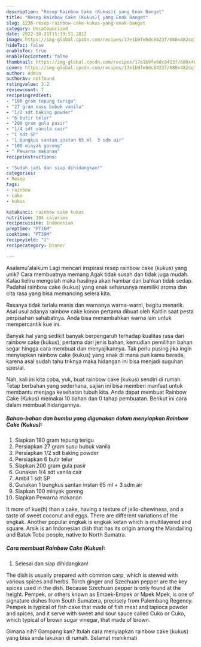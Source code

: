 ```yaml
---
description: "Resep Rainbow Cake (Kukus){ yang Enak Banget"
title: "Resep Rainbow Cake (Kukus){ yang Enak Banget"
slug: 1236-resep-rainbow-cake-kukus-yang-enak-banget
category: Uncategorized
date: 2022-10-21T15:19:51.281Z
image: https://img-global.cpcdn.com/recipes/17e1b9fe6dc8423f/680x482cq70/rainbow-cake-kukus-foto-resep-utama.jpg
hideToc: false
enableToc: true
enableTocContent: false
thumbnail: https://img-global.cpcdn.com/recipes/17e1b9fe6dc8423f/680x482cq70/rainbow-cake-kukus-foto-resep-utama.jpg
cover: https://img-global.cpcdn.com/recipes/17e1b9fe6dc8423f/680x482cq70/rainbow-cake-kukus-foto-resep-utama.jpg
author: Admin
authorAv: notfound
ratingvalue: 3.2
reviewcount: 7
recipeingredient:
- "180 gram tepung terigu"
- "27 gram susu bubuk vanila"
- "1/2 sdt baking powder"
- "6 butir telur"
- "200 gram gula pasir"
- "1/4 sdt vanila cair"
- "1 sdt SP"
- "1 bungkus santan instan 65 ml  3 sdm air"
- "100 minyak goreng"
- " Pewarna makanan"
recipeinstructions:

- "Sudah jadi dan siap dihidangkan!"
categories:
- Resep
tags:
- rainbow
- cake
- kukus

katakunci: rainbow cake kukus 
nutrition: 104 calories
recipecuisine: Indonesian
preptime: "PT16M"
cooktime: "PT39M"
recipeyield: "1"
recipecategory: Dinner

---
```



Asalamu'alaikum Lagi mencari inspirasi resep rainbow cake (kukus) yang unik? Cara membuatnya memang Agak tidak susah dan tidak juga mudah. Kalau keliru mengolah maka hasilnya akan hambar dan bahkan tidak sedap. Padahal rainbow cake (kukus) yang enak seharusnya memiliki aroma dan cita rasa yang bisa memancing selera kita.


Rasanya tidak terlalu manis dan warnanya warna-warni, begitu menarik. Asal usul adanya rainbow cake konon pertama dibuat oleh Kaitlin saat pesta perpisahan sahabatnya. Anda bisa menambahkan warna lain untuk mempercantik kue ini.

Banyak hal yang sedikit banyak berpengaruh terhadap kualitas rasa dari rainbow cake (kukus), pertama dari jenis bahan, kemudian pemilihan bahan segar hingga cara membuat dan menyajikannya. Tak perlu pusing jika ingin menyiapkan rainbow cake (kukus) yang enak di mana pun kamu berada, karena asal sudah tahu triknya maka hidangan ini bisa menjadi suguhan spesial.


Nah, kali ini kita coba, yuk, buat rainbow cake (kukus) sendiri di rumah. Tetap berbahan yang sederhana, sajian ini bisa memberi manfaat untuk membantu menjaga kesehatan tubuh kita. Anda dapat membuat Rainbow Cake (Kukus) memakai 10 bahan dan 0 tahap pembuatan. Berikut ini cara dalam membuat hidangannya.

<!--inarticleads1-->

##### Bahan-bahan dan bumbu yang digunakan dalam menyiapkan Rainbow Cake (Kukus):

1. Siapkan 180 gram tepung terigu
1. Persiapkan 27 gram susu bubuk vanila
1. Persiapkan 1/2 sdt baking powder
1. Persiapkan 6 butir telur
1. Siapkan 200 gram gula pasir
1. Gunakan 1/4 sdt vanila cair
1. Ambil 1 sdt SP
1. Gunakan 1 bungkus santan instan 65 ml + 3 sdm air
1. Siapkan 100 minyak goreng
1. Siapkan  Pewarna makanan


It more of kue(h) than a cake, having a texture of jello-chewiness, and a taste of sweet coconut and eggs. There are different variations of the engkak. Another popular engkak is engkak ketan which is multilayered and square. Arsik is an Indonesian dish that has its origin among the Mandailing and Batak Toba people, native to North Sumatra. 

<!--inarticleads2-->

##### Cara membuat Rainbow Cake (Kukus):


1. Selesai dan siap dihidangkan!

The dish is usually prepared with common carp, which is stewed with various spices and herbs. Torch ginger and Szechuan pepper are the key spices used in the dish. Because Szechuan pepper is only found at the height. Pempek, or others known as Empek-Empek or Mpek Mpek, is one of signature dishes from South Sumatera, precisely from Palembang Regency. Pempek is typical of fish cake that made of fish meat and tapioca powder and spices, and it serve with sweet and sour sauce called Cuko or Cuko, which typical of brown sugar vinegar, that made of brown. 

Gimana nih? Gampang kan? Itulah cara menyiapkan rainbow cake (kukus) yang bisa anda lakukan di rumah. Selamat menikmati
